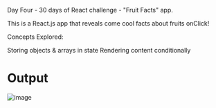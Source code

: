 Day Four - 30 days of React challenge - "Fruit Facts" app.

This is a React.js app that reveals come cool facts about fruits onClick!

Concepts Explored:

Storing objects & arrays in state
Rendering content conditionally

# Output
![image](https://user-images.githubusercontent.com/81528176/235342958-f7241f33-458e-440d-b4e2-5f4a89e7051b.png)
